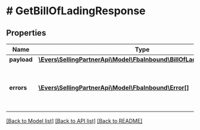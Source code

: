 # # GetBillOfLadingResponse

## Properties

Name | Type | Description | Notes
------------ | ------------- | ------------- | -------------
**payload** | [**\Evers\SellingPartnerApi\Model\FbaInbound\BillOfLadingDownloadURL**](BillOfLadingDownloadURL.md) |  | [optional]
**errors** | [**\Evers\SellingPartnerApi\Model\FbaInbound\Error[]**](Error.md) | A list of error responses returned when a request is unsuccessful. | [optional]

[[Back to Model list]](../../README.md#models) [[Back to API list]](../../README.md#endpoints) [[Back to README]](../../README.md)
